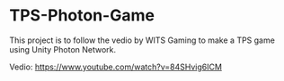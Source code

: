 # TPS-Photon-Game
This project is to follow the vedio by WITS Gaming to make a TPS game using Unity Photon Network. 

Vedio: https://www.youtube.com/watch?v=84SHvig6ICM
